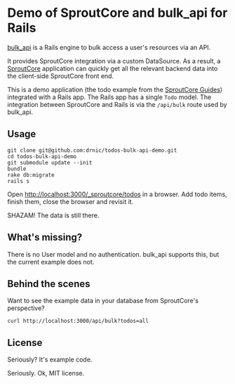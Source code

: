 # Demo of SproutCore and bulk_api for Rails

[bulk_api](https://github.com/drogus/bulk_api/) is a Rails engine to bulk access a user's resources via an API. 

It provides SproutCore integration via a custom DataSource. As a result, a [SproutCore](http://sproutcore.com/) application can quickly get all the relevant backend data into the client-side SproutCore front end.

This is a demo application (the todo example from the [SproutCore Guides](guides.sproutcore.com/getting_started.html)) integrated with a Rails app. The Rails app has a single `Todo` model. The integration between SproutCore and Rails is via the `/api/bulk` route used by bulk_api.

## Usage

    git clone git@github.com:drnic/todos-bulk-api-demo.git
    cd todos-bulk-api-demo
    git submodule update --init
    bundle
    rake db:migrate
    rails s

Open [http://localhost:3000/_sproutcore/todos](http://localhost:3000/_sproutcore/todos "Todos") in a browser. Add todo items, finish them, close the browser and revisit it. 

SHAZAM! The data is still there.

## What's missing?

There is no User model and no authentication. bulk_api supports this, but the current example does not.

## Behind the scenes

Want to see the example data in your database from SproutCore's perspective?

    curl http://localhost:3000/api/bulk?todos=all

## License

Seriously? It's example code. 

Seriously. Ok, MIT license. 